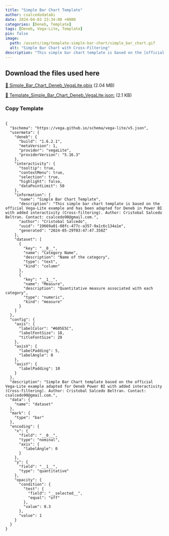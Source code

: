 ```yaml
---
title: "Simple Bar Chart Template"
author: csalcedodatabi
date: 2024-04-03 23:34:00 +0800
categories: [Deneb, Template]
tags: [Deneb, Vega-Lite, Template]
pin: false
image:
  path: /assets/img/template-simple-bar-chart/simple_bar_chart.gif
  alt: "Simple Bar Chart with Cross-Filtering"
description: "This simple bar chart template is based on the [official Vega-Lite example](https://vega.github.io/vega-lite/examples/bar.html) and has been adapted for Deneb in Power BI with added interactivity (Cross-filtering)."
---
```


## Download the files used here

[🔽 Simple_Bar_Chart_Deneb_VegaLite.pbix](https://github.com/CSalcedoDataBI/PowerBI-Deneb/raw/main/Simple_Bar_Chart/Files/Simple_Bar_Chart.pbix) (2.04 MB)

[🔽 Template_Simple_Bar_Chart_Deneb_VegaLite.json:](https://github.com/CSalcedoDataBI/PowerBI-Deneb/blob/34abf4e1d64e132a41cdc554d11e9c87843db620/Simple_Bar_Chart/Files/Simple_Bar_Chart.json) (2.1 KB)

### Copy Template

<pre class="highlight"><code>
{
  "$schema": "https://vega.github.io/schema/vega-lite/v5.json",
  "usermeta": {
    "deneb": {
      "build": "1.6.2.1",
      "metaVersion": 1,
      "provider": "vegaLite",
      "providerVersion": "5.16.3"
    },
    "interactivity": {
      "tooltip": true,
      "contextMenu": true,
      "selection": true,
      "highlight": false,
      "dataPointLimit": 50
    },
    "information": {
      "name": "Simple Bar Chart Template",
      "description": "This simple bar chart template is based on the official Vega-Lite example and has been adapted for Deneb in Power BI with added interactivity (Cross-filtering). Author: Cristobal Salcedo Beltran. Contact: csalcedo90@gmail.com.",
      "author": "Cristobal Salcedo",
      "uuid": "19669a01-08fc-477c-a357-9a1c6c134a1e",
      "generated": "2024-05-29T03:47:47.358Z"
    },
    "dataset": [
      {
        "key": "__0__",
        "name": "Category Name",
        "description": "Name of the category",
        "type": "text",
        "kind": "column"
      },
      {
        "key": "__1__",
        "name": "Measure",
        "description": "Quantitative measure associated with each category",
        "type": "numeric",
        "kind": "measure"
      }
    ]
  },
  "config": {
    "axis": {
      "labelColor": "#605E5C",
      "labelFontSize": 18,
      "titleFontSize": 20
    },
    "axisX": {
      "labelPadding": 5,
      "labelAngle": 0
    },
    "axisY": {
      "labelPadding": 10
    }
  },
  "description": "Simple Bar Chart template based on the official Vega-Lite example adapted for Deneb Power BI with added interactivity (Cross-filtering). Author: Cristobal Salcedo Beltran. Contact: csalcedo90@gmail.com.",
  "data": {
    "name": "dataset"
  },
  "mark": {
    "type": "bar"
  },
  "encoding": {
    "x": {
      "field": "__0__",
      "type": "nominal",
      "axis": {
        "labelAngle": 0
      }
    },
    "y": {
      "field": "__1__",
      "type": "quantitative"
    },
    "opacity": {
      "condition": {
        "test": {
          "field": "__selected__",
          "equal": "off"
        },
        "value": 0.3
      },
      "value": 1
    }
  }
}

</code></pre>
